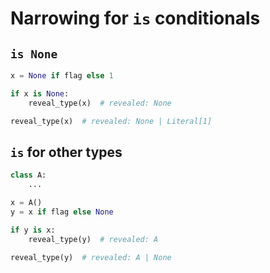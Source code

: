 # Narrowing for `is` conditionals

## `is None`

```py
x = None if flag else 1

if x is None:
    reveal_type(x)  # revealed: None

reveal_type(x)  # revealed: None | Literal[1]
```

## `is` for other types

```py
class A:
    ...

x = A()
y = x if flag else None

if y is x:
    reveal_type(y)  # revealed: A

reveal_type(y)  # revealed: A | None
```
